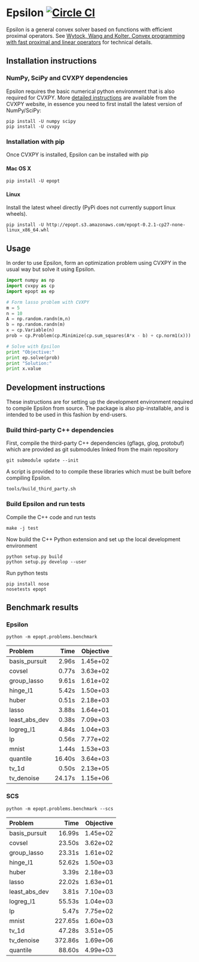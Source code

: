 # Epsilon [![Circle CI](https://circleci.com/gh/mwytock/epsilon.svg?style=svg)](https://circleci.com/gh/mwytock/epsilon)

Epsilon is a general convex solver based on functions with efficient proximal
operators. See [Wytock, Wang and Kolter. Convex programming with fast proximal and linear
operators](http://arxiv.org/abs/1511.04815) for technical details.

## Installation instructions

### NumPy, SciPy and CVXPY dependencies

Epsilon requires the basic numerical python environment that is also required
for CVXPY. More [detailed instructions](http://www.cvxpy.org/en/latest/install/index.html) are available from the CVXPY
website, in essence you need to first install the latest version of NumPy/SciPy:

```
pip install -U numpy scipy
pip install -U cvxpy
```

### Installation with pip

Once CVXPY is installed, Epsilon can be installed with pip

#### Mac OS X

```
pip install -U epopt
```

#### Linux

Install the latest wheel directly (PyPi does not currently support linux wheels).

```
pip install -U http://epopt.s3.amazonaws.com/epopt-0.2.1-cp27-none-linux_x86_64.whl
```

## Usage

In order to use Epsilon, form an optimization problem using CVXPY in the usual
way but solve it using Epsilon.
```python
import numpy as np
import cvxpy as cp
import epopt as ep

# Form lasso problem with CVXPY
m = 5
n = 10
A = np.random.randn(m,n)
b = np.random.randn(m)
x = cp.Variable(n)
prob = cp.Problem(cp.Minimize(cp.sum_squares(A*x - b) + cp.norm1(x)))

# Solve with Epsilon
print "Objective:"
print ep.solve(prob)
print "Solution:"
print x.value
```

## Development instructions

These instructions are for setting up the development environment required to
compile Epsilon from source. The package is also pip-installable, and is
intended to be used in this fashion by end-users.

### Build third-party C++ dependencies

First, compile the third-party C++ dependencies (gflags, glog, protobuf) which
are provided as git submodules linked from the main repository
```
git submodule update --init
```

A script is provided to to compile these libraries which must be built before
compiling Epsilon.
```
tools/build_third_party.sh
```

### Build Epsilon and run tests

Compile the C++ code and run tests
```
make -j test
```

Now build the C++ Python extension and set up the local development environment
```
python setup.py build
python setup.py develop --user
```
Run python tests
```
pip install nose
nosetests epopt
```

## Benchmark results

### Epsilon
```
python -m epopt.problems.benchmark
```
Problem       |   Time | Objective
:------------- | ------:| ---------:
basis_pursuit  |   2.96s|   1.45e+02
covsel         |   0.77s|   3.63e+02
group_lasso    |   9.61s|   1.61e+02
hinge_l1       |   5.42s|   1.50e+03
huber          |   0.51s|   2.18e+03
lasso          |   3.88s|   1.64e+01
least_abs_dev  |   0.38s|   7.09e+03
logreg_l1      |   4.84s|   1.04e+03
lp             |   0.56s|   7.77e+02
mnist          |   1.44s|   1.53e+03
quantile       |  16.40s|   3.64e+03
tv_1d          |   0.50s|   2.13e+05
tv_denoise     |  24.17s|   1.15e+06

### SCS
```
python -m epopt.problems.benchmark --scs
```

 Problem       |   Time | Objective
:------------- | ------:| ---------:
basis_pursuit  |  16.99s|   1.45e+02
covsel         |  23.50s|   3.62e+02
group_lasso    |  23.31s|   1.61e+02
hinge_l1       |  52.62s|   1.50e+03
huber          |   3.39s|   2.18e+03
lasso          |  22.02s|   1.63e+01
least_abs_dev  |   3.81s|   7.10e+03
logreg_l1      |  55.53s|   1.04e+03
lp             |   5.47s|   7.75e+02
mnist          | 227.65s|   1.60e+03
tv_1d          |  47.28s|   3.51e+05
tv_denoise     | 372.86s|   1.69e+06
quantile       |  88.60s|   4.99e+03
